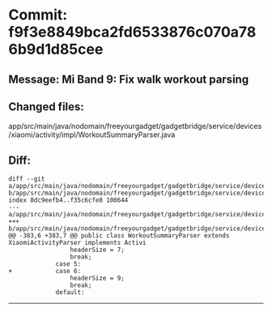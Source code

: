 # Commit: f9f3e8849bca2fd6533876c070a786b9d1d85cee
## Message: Mi Band 9: Fix walk workout parsing
## Changed files:
app/src/main/java/nodomain/freeyourgadget/gadgetbridge/service/devices/xiaomi/activity/impl/WorkoutSummaryParser.java

## Diff:
```
diff --git a/app/src/main/java/nodomain/freeyourgadget/gadgetbridge/service/devices/xiaomi/activity/impl/WorkoutSummaryParser.java b/app/src/main/java/nodomain/freeyourgadget/gadgetbridge/service/devices/xiaomi/activity/impl/WorkoutSummaryParser.java
index 8dc9eefb4..f35c6cfe8 100644
--- a/app/src/main/java/nodomain/freeyourgadget/gadgetbridge/service/devices/xiaomi/activity/impl/WorkoutSummaryParser.java
+++ b/app/src/main/java/nodomain/freeyourgadget/gadgetbridge/service/devices/xiaomi/activity/impl/WorkoutSummaryParser.java
@@ -383,6 +383,7 @@ public class WorkoutSummaryParser extends XiaomiActivityParser implements Activi
                 headerSize = 7;
                 break;
             case 5:
+            case 6:
                 headerSize = 9;
                 break;
             default:
```
-----------------------------------
